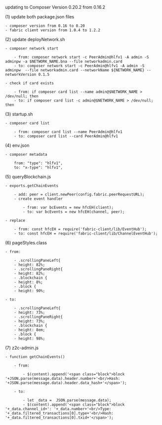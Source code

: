 updating to Composer Version 0.20.2 from 0.16.2

 (1) update both package.json files

    - composer version from 0.16 to 0.20
    - fabric client version from 1.0.4 to 1.2.2

 (2) update deployNetwork.sh

    - composer network start

        - from: composer network start -c PeerAdmin@hlfv1 -A admin -S adminpw -a $NETWORK_NAME.bna --file networkadmin.card
        - to: composer network start -c PeerAdmin@hlfv1 -A admin -S adminpw  --file networkadmin.card --networkName ${NETWORK_NAME} --networkVersion 0.1.5

    - check if card exists

        - from: if composer card list --name admin@$NETWORK_NAME > /dev/null; then
        - to: if composer card list -c admin@$NETWORK_NAME > /dev/null; then

 (3) startup.sh

    - composer card list

        - from: composer card list --name PeerAdmin@hlfv1
        - to: composer card list --card PeerAdmin@hlfv1

 (4) env.json

    - composer metadata

        from: "type": "hlfv1",
        to: "x-type": "hlfv1",

 (5) queryBlockchain.js

    - exports.getChainEvents

        - add: peer = client.newPeer(config.fabric.peerRequestURL);
        - create event handler

            - from: var bcEvents = new hfcEH(client);
            - to: var bcEvents = new hfcEH(channel, peer);

    - replace 

        - from: const hfcEH = require('fabric-client/lib/EventHub');
        - to: const hfcEH = require('fabric-client/lib/ChannelEventHub');

 (6) pageStyles.class

    - from: 

        - .scrollingPaneLeft{
	    - height: 82%;
        - .scrollingPaneRight{
	    - height: 82%;
        - .blockchain {
	    - height: 8%;
        - .block {
	    - height: 90%;

    - to: 

        - .scrollingPaneLeft{
	    - height: 73%;
        - .scrollingPaneRight{
	    - height: 73%;
        - .blockchain {
	    - height: 8em;
        - .block {
	    - height: 98%;

 (7) z2c-admin.js

    - function getChainEvents()

        - from: 

            - $(content).append('<span class="block">block '+JSON.parse(message.data).header.number+'<br/>Hash: '+JSON.parse(message.data).header.data_hash+'</span>');

        - to: 
        
            - let _data =  JSON.parse(message.data);
            - $(content).append('<span class="block">block '+_data.channel_id+': '+_data.number+'<br/>Type: '+_data.filtered_transactions[0].type+'<br/>Hash: '+_data.filtered_transactions[0].txid+'</span>');

